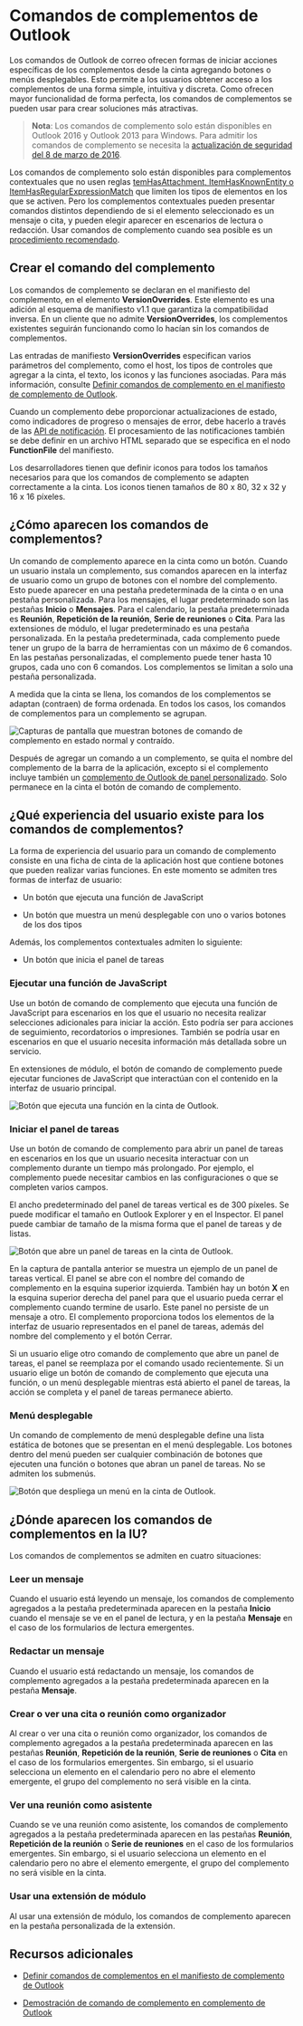 
# <a name="add-in-commands-for-outlook"></a>Comandos de complementos de Outlook


Los comandos de Outlook de correo ofrecen formas de iniciar acciones específicas de los complementos desde la cinta agregando botones o menús desplegables. Esto permite a los usuarios obtener acceso a los complementos de una forma simple, intuitiva y discreta. Como ofrecen mayor funcionalidad de forma perfecta, los comandos de complementos se pueden usar para crear soluciones más atractivas.

> **Nota**: Los comandos de complemento solo están disponibles en Outlook 2016 y Outlook 2013 para Windows. Para admitir los comandos de complemento se necesita la [actualización de seguridad del 8 de marzo de 2016](https://support.microsoft.com/en-us/kb/3114829).

Los comandos de complemento solo están disponibles para complementos contextuales que no usen reglas [temHasAttachment, ItemHasKnownEntity o ItemHasRegularExpressionMatch](manifests/activation-rules.md) que limiten los tipos de elementos en los que se activen. Pero los complementos contextuales pueden presentar comandos distintos dependiendo de si el elemento seleccionado es un mensaje o cita, y pueden elegir aparecer en escenarios de lectura o redacción. Usar comandos de complemento cuando sea posible es un [procedimiento recomendado](../../docs/overview/add-in-development-best-practices.md).


## <a name="creating-the-add-in-command"></a>Crear el comando del complemento

Los comandos de complemento se declaran en el manifiesto del complemento, en el elemento  **VersionOverrides**. Este elemento es una adición al esquema de manifiesto v1.1 que garantiza la compatibilidad inversa. En un cliente que no admite  **VersionOverrides**, los complementos existentes seguirán funcionando como lo hacían sin los comandos de complementos.

Las entradas de manifiesto **VersionOverrides** especifican varios parámetros del complemento, como el host, los tipos de controles que agregar a la cinta, el texto, los iconos y las funciones asociadas. Para más información, consulte [Definir comandos de complemento en el manifiesto de complemento de Outlook](../outlook/manifests/define-add-in-commands.md). 

Cuando un complemento debe proporcionar actualizaciones de estado, como indicadores de progreso o mensajes de error, debe hacerlo a través de las [API de notificación](../../reference/outlook/NotificationMessages.md). El procesamiento de las notificaciones también se debe definir en un archivo HTML separado que se especifica en el nodo  **FunctionFile** del manifiesto.

Los desarrolladores tienen que definir iconos para todos los tamaños necesarios para que los comandos de complemento se adapten correctamente a la cinta. Los iconos tienen tamaños de 80 x 80, 32 x 32 y 16 x 16 píxeles.


## <a name="how-do-add-in-commands-appear?"></a>¿Cómo aparecen los comandos de complementos?

Un comando de complemento aparece en la cinta como un botón. Cuando un usuario instala un complemento, sus comandos aparecen en la interfaz de usuario como un grupo de botones con el nombre del complemento. Esto puede aparecer en una pestaña predeterminada de la cinta o en una pestaña personalizada. Para los mensajes, el lugar predeterminado son las pestañas **Inicio** o **Mensajes**. Para el calendario, la pestaña predeterminada es **Reunión**, **Repetición de la reunión**, **Serie de reuniones** o **Cita**. Para las extensiones de módulo, el lugar predeterminado es una pestaña personalizada. En la pestaña predeterminada, cada complemento puede tener un grupo de la barra de herramientas con un máximo de 6 comandos. En las pestañas personalizadas, el complemento puede tener hasta 10 grupos, cada uno con 6 comandos. Los complementos se limitan a solo una pestaña personalizada.

A medida que la cinta se llena, los comandos de los complementos se adaptan (contraen) de forma ordenada. En todos los casos, los comandos de complementos para un complemento se agrupan.


![Capturas de pantalla que muestran botones de comando de complemento en estado normal y contraído.](../../images/6fcb64d8-9598-41d1-8944-f6d1f6d2edb6.png)

Después de agregar un comando a un complemento, se quita el nombre del complemento de la barra de la aplicación, excepto si el complemento incluye también un [complemento de Outlook de panel personalizado](../outlook/custom-pane-outlook-add-ins.md). Solo permanece en la cinta el botón de comando de complemento.


## <a name="what-ux-shapes-exist-for-add-in-commands?"></a>¿Qué experiencia del usuario existe para los comandos de complementos?

La forma de experiencia del usuario para un comando de complemento consiste en una ficha de cinta de la aplicación host que contiene botones que pueden realizar varias funciones. En este momento se admiten tres formas de interfaz de usuario:


- Un botón que ejecuta una función de JavaScript
        
- Un botón que muestra un menú desplegable con uno o varios botones de los dos tipos

Además, los complementos contextuales admiten lo siguiente: 
- Un botón que inicia el panel de tareas


### <a name="executing-a-javascript-function"></a>Ejecutar una función de JavaScript

Use un botón de comando de complemento que ejecuta una función de JavaScript para escenarios en los que el usuario no necesita realizar selecciones adicionales para iniciar la acción. Esto podría ser para acciones de seguimiento, recordatorios o impresiones. También se podría usar en escenarios en que el usuario necesita información más detallada sobre un servicio. 

En extensiones de módulo, el botón de comando de complemento puede ejecutar funciones de JavaScript que interactúan con el contenido en la interfaz de usuario principal.

![Botón que ejecuta una función en la cinta de Outlook.](../../images/23ab1de3-3ec4-41a5-ba5b-30b11d464e0c.png)


### <a name="launching-a-task-pane"></a>Iniciar el panel de tareas

Use un botón de comando de complemento para abrir un panel de tareas en escenarios en los que un usuario necesita interactuar con un complemento durante un tiempo más prolongado. Por ejemplo, el complemento puede necesitar cambios en las configuraciones o que se completen varios campos. 

El ancho predeterminado del panel de tareas vertical es de 300 píxeles. Se puede modificar el tamaño en Outlook Explorer y en el Inspector. El panel puede cambiar de tamaño de la misma forma que el panel de tareas y de listas.


![Botón que abre un panel de tareas en la cinta de Outlook.](../../images/c8e03da8-9f71-4f9b-813f-1cdea43d433c.png)

En la captura de pantalla anterior se muestra un ejemplo de un panel de tareas vertical. El panel se abre con el nombre del comando de complemento en la esquina superior izquierda. También hay un botón **X** en la esquina superior derecha del panel para que el usuario pueda cerrar el complemento cuando termine de usarlo. Este panel no persiste de un mensaje a otro. El complemento proporciona todos los elementos de la interfaz de usuario representados en el panel de tareas, además del nombre del complemento y el botón Cerrar.

Si un usuario elige otro comando de complemento que abre un panel de tareas, el panel se reemplaza por el comando usado recientemente. Si un usuario elige un botón de comando de complemento que ejecuta una función, o un menú desplegable mientras está abierto el panel de tareas, la acción se completa y el panel de tareas permanece abierto.


### <a name="drop-down-menu"></a>Menú desplegable

Un comando de complemento de menú desplegable define una lista estática de botones que se presentan en el menú desplegable. Los botones dentro del menú pueden ser cualquier combinación de botones que ejecuten una función o botones que abran un panel de tareas. No se admiten los submenús.


![Botón que despliega un menú en la cinta de Outlook.](../../images/3eff90d6-7822-4fdb-9153-68f754c0c746.png)


## <a name="where-do-add-in-commands-appear-in-the-ui?"></a>¿Dónde aparecen los comandos de complementos en la IU?

Los comandos de complementos se admiten en cuatro situaciones:


### <a name="reading-a-message"></a>Leer un mensaje

Cuando el usuario está leyendo un mensaje, los comandos de complemento agregados a la pestaña predeterminada aparecen en la pestaña  **Inicio** cuando el mensaje se ve en el panel de lectura, y en la pestaña **Mensaje** en el caso de los formularios de lectura emergentes.


### <a name="composing-a-message"></a>Redactar un mensaje

Cuando el usuario está redactando un mensaje, los comandos de complemento agregados a la pestaña predeterminada aparecen en la pestaña  **Mensaje**.


### <a name="creating-or-viewing-an-appointment-or-meeting-as-the-organizer"></a>Crear o ver una cita o reunión como organizador

Al crear o ver una cita o reunión como organizador, los comandos de complemento agregados a la pestaña predeterminada aparecen en las pestañas  **Reunión**,  **Repetición de la reunión**,  **Serie de reuniones** o **Cita** en el caso de los formularios emergentes. Sin embargo, si el usuario selecciona un elemento en el calendario pero no abre el elemento emergente, el grupo del complemento no será visible en la cinta.


### <a name="viewing-a-meeting-as-an-attendee"></a>Ver una reunión como asistente

Cuando se ve una reunión como asistente, los comandos de complemento agregados a la pestaña predeterminada aparecen en las pestañas  **Reunión**,  **Repetición de la reunión** o **Serie de reuniones** en el caso de los formularios emergentes. Sin embargo, si el usuario selecciona un elemento en el calendario pero no abre el elemento emergente, el grupo del complemento no será visible en la cinta.

### <a name="using-a-module-extension"></a>Usar una extensión de módulo

Al usar una extensión de módulo, los comandos de complemento aparecen en la pestaña personalizada de la extensión.

## <a name="additional-resources"></a>Recursos adicionales

- [Definir comandos de complementos en el manifiesto de complemento de Outlook](../outlook/manifests/define-add-in-commands.md)
    
- [Demostración de comando de complemento en complemento de Outlook](https://github.com/jasonjoh/command-demo)
    
